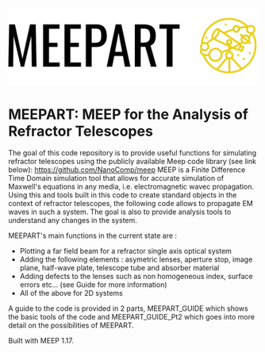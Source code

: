![](misc/logo_large.png)

# MEEPART: MEEP for the Analysis of Refractor Telescopes

The goal of this code repository is to provide useful functions for simulating refractor telescopes using the publicly available Meep code library (see link below): https://github.com/NanoComp/meep
MEEP is a Finite Difference Time Domain simulation tool that allows for accurate simulation of Maxwell's equations in any media, i.e. electromagnetic wavec propagation. Using this and tools built in this code to create standard objects in the context of refractor telescopes, the following code allows to propagate EM waves in such a system. The goal is also to provide analysis tools to understand any changes in the system.

MEEPART's main functions in the current state are :
- Plotting a far field beam for a refractor single axis optical system
- Adding the following elements : asymetric lenses, aperture stop, image plane, half-wave plate, telescope tube and absorber material
- Adding defects to the lenses such as non homogeneous index, surface errors etc... (see Guide for more information)
- All of the above for 2D systems

A guide to the code is provided in 2 parts, MEEPART_GUIDE which shows the basic tools of the code and MEEPART_GUIDE_Pt2 which goes into more detail on the possibilities of MEEPART.

Built with MEEP 1.17.
